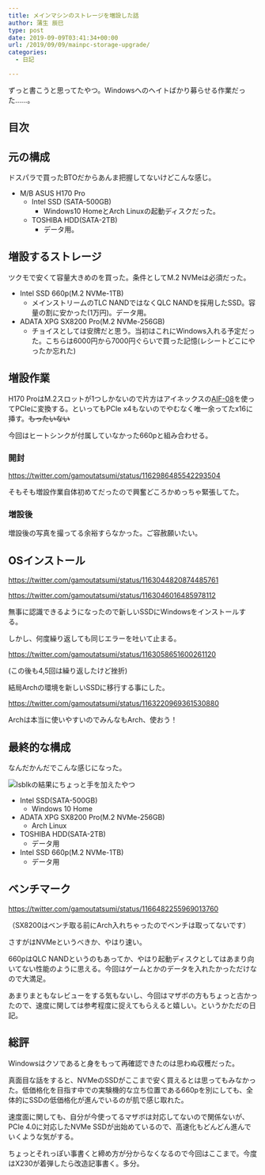 ```yaml
---
title: メインマシンのストレージを増設した話
author: 蒲生 辰巳
type: post
date: 2019-09-09T03:41:34+00:00
url: /2019/09/09/mainpc-storage-upgrade/
categories:
  - 日記

---
```

ずっと書こうと思ってたやつ。Windowsへのヘイトばかり募らせる作業だった……。

## 目次

## 元の構成

ドスパラで買ったBTOだからあんま把握してないけどこんな感じ。

* M/B ASUS H170 Pro
  * Intel SSD (SATA-500GB)
    * Windows10 HomeとArch Linuxの起動ディスクだった。
  * TOSHIBA HDD(SATA-2TB)
    * データ用。

## 増設するストレージ

ツクモで安くて容量大きめのを買った。条件としてM.2 NVMeは必須だった。

* Intel SSD 660p(M.2 NVMe-1TB)
  * メインストリームのTLC NANDではなくQLC NANDを採用したSSD。容量の割に安かった(1万円)。データ用。
* ADATA XPG SX8200 Pro(M.2 NVMe-256GB)
  * チョイスとしては安牌だと思う。当初はこれにWindows入れる予定だった。こちらは6000円から7000円ぐらいで買った記憶(レシートどこにやったか忘れた)

## 増設作業

H170 ProはM.2スロットが1つしかないので片方はアイネックスの[AIF-08][1]を使ってPCIeに変換する。といってもPCIe x4もないのでやむなく唯一余ってたx16に挿す。~~もったいない~~

今回はヒートシンクが付属していなかった660pと組み合わせる。

### 開封

https://twitter.com/gamoutatsumi/status/1162986485542293504

そもそも増設作業自体初めてだったので興奮どころかめっちゃ緊張してた。

### 増設後

増設後の写真を撮ってる余裕すらなかった。ご容赦願いたい。

## OSインストール

https://twitter.com/gamoutatsumi/status/1163044820874485761

https://twitter.com/gamoutatsumi/status/1163046016485978112

無事に認識できるようになったので新しいSSDにWindowsをインストールする。

しかし、何度繰り返しても同じエラーを吐いて止まる。

https://twitter.com/gamoutatsumi/status/1163058651600261120

(この後も4,5回は繰り返したけど挫折)

結局Archの環境を新しいSSDに移行する事にした。

https://twitter.com/gamoutatsumi/status/1163220969361530880

Archは本当に使いやすいのでみんなもArch、使おう！

## 最終的な構成

なんだかんだでこんな感じになった。

![lsblkの結果にちょっと手を加えたやつ](/img/lsblk.png)

* Intel SSD(SATA-500GB)
  * Windows 10 Home
* ADATA XPG SX8200 Pro(M.2 NVMe-256GB)
  * Arch Linux
* TOSHIBA HDD(SATA-2TB)
  * データ用
* Intel SSD 660p(M.2 NVMe-1TB)
  * データ用

## ベンチマーク

https://twitter.com/gamoutatsumi/status/1166482255969013760

（SX8200はベンチ取る前にArch入れちゃったのでベンチは取ってないです）

さすがはNVMeというべきか、やはり速い。

660pはQLC NANDというのもあってか、やはり起動ディスクとしてはあまり向いてない性能のように思える。今回はゲームとかのデータを入れたかっただけなので大満足。

あまりまともなレビューをする気もないし、今回はマザボの方もちょっと古かったので、速度に関しては参考程度に捉えてもらえると嬉しい。というかただの日記。

## 総評

Windowsはクソであると身をもって再確認できたのは思わぬ収穫だった。

真面目な話をすると、NVMeのSSDがここまで安く買えるとは思ってもみなかった。低価格化を目指す中での実験機的な立ち位置である660pを別にしても、全体的にSSDの低価格化が進んでいるのが肌で感じ取れた。

速度面に関しても、自分が今使ってるマザボは対応してないので関係ないが、PCIe 4.0に対応したNVMe SSDが出始めているので、高速化もどんどん進んでいくような気がする。

ちょっとそれっぽい事書くと締め方が分からなくなるので今回はここまで。今度はX230が着弾したら改造記事書く。多分。

 [1]: https://www.ainex.jp/products/aif-08/
